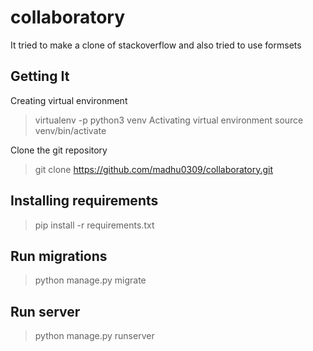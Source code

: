 # collaboratory
It tried to make a clone of stackoverflow and also tried to use formsets
## Getting It 
Creating virtual environment 
> virtualenv -p python3 venv
Activating virtual environment
> source venv/bin/activate

Clone the git repository 
> git clone https://github.com/madhu0309/collaboratory.git

## Installing requirements 
> pip install -r requirements.txt

## Run migrations 
> python manage.py migrate

## Run server
> python manage.py runserver

 
